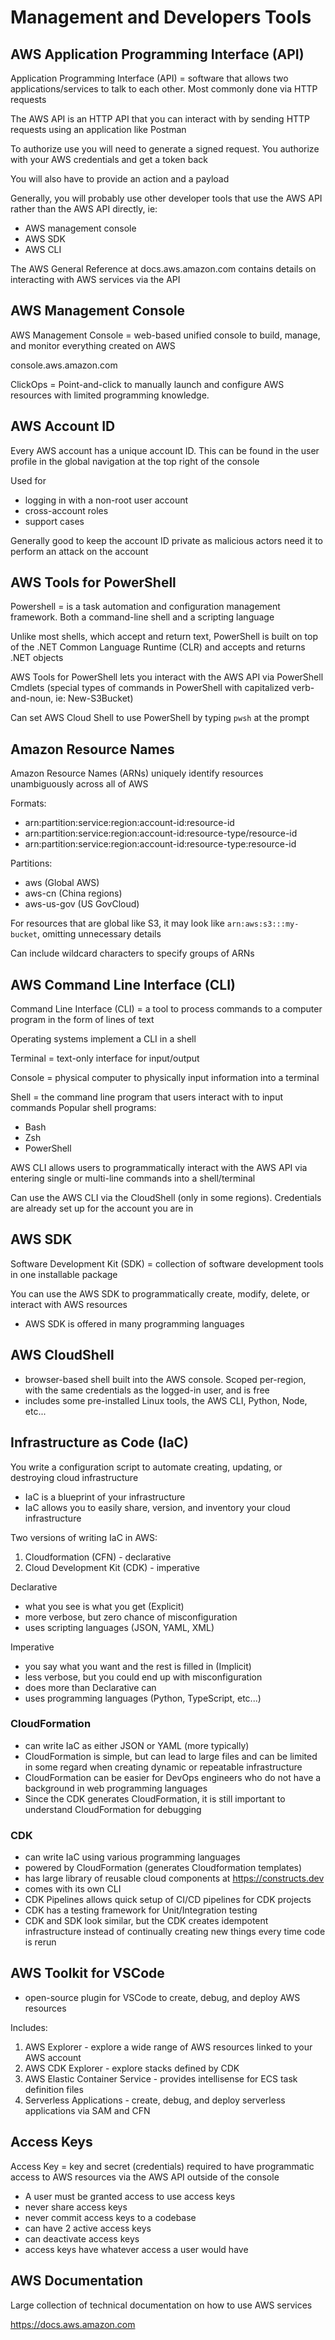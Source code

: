 # Management and Developers Tools

## AWS Application Programming Interface (API)

Application Programming Interface (API) = software that allows two applications/services to talk to each other. Most commonly done via HTTP requests

The AWS API is an HTTP API that you can interact with by sending HTTP requests using an application like Postman

To authorize use you will need to generate a signed request. You authorize with your AWS credentials and get a token back

You will also have to provide an action and a payload

Generally, you will probably use other developer tools that use the AWS API rather than the AWS API directly, ie:

- AWS management console
- AWS SDK
- AWS CLI

The AWS General Reference at docs.aws.amazon.com contains details on interacting with AWS services via the API

## AWS Management Console

AWS Management Console = web-based unified console to build, manage, and monitor everything created on AWS

console.aws.amazon.com

ClickOps = Point-and-click to manually launch and configure AWS resources with limited programming knowledge.

## AWS Account ID

Every AWS account has a unique account ID. This can be found in the user profile in the global navigation at the top right of the console

Used for

- logging in with a non-root user account
- cross-account roles
- support cases

Generally good to keep the account ID private as malicious actors need it to perform an attack on the account

## AWS Tools for PowerShell

Powershell = is a task automation and configuration management framework. Both a command-line shell and a scripting language

Unlike most shells, which accept and return text, PowerShell is built on top of the .NET Common Language Runtime (CLR) and accepts and returns .NET objects

AWS Tools for PowerShell lets you interact with the AWS API via PowerShell Cmdlets (special types of commands in PowerShell with capitalized verb-and-noun, ie: New-S3Bucket)

Can set AWS Cloud Shell to use PowerShell by typing `pwsh` at the prompt

## Amazon Resource Names

Amazon Resource Names (ARNs) uniquely identify resources unambiguously across all of AWS

Formats:

- arn:partition:service:region:account-id:resource-id
- arn:partition:service:region:account-id:resource-type/resource-id
- arn:partition:service:region:account-id:resource-type:resource-id

Partitions:

- aws (Global AWS)
- aws-cn (China regions)
- aws-us-gov (US GovCloud)

For resources that are global like S3, it may look like `arn:aws:s3:::my-bucket`, omitting unnecessary details

Can include wildcard characters to specify groups of ARNs

## AWS Command Line Interface (CLI)

Command Line Interface (CLI) = a tool to process commands to a computer program in the form of lines of text

Operating systems implement a CLI in a shell

Terminal = text-only interface for input/output

Console = physical computer to physically input information into a terminal

Shell = the command line program that users interact with to input commands
Popular shell programs:

- Bash
- Zsh
- PowerShell

AWS CLI allows users to programmatically interact with the AWS API via entering single or multi-line commands into a shell/terminal

Can use the AWS CLI via the CloudShell (only in some regions). Credentials are already set up for the account you are in

## AWS SDK

Software Development Kit (SDK) = collection of software development tools in one installable package

You can use the AWS SDK to programmatically create, modify, delete, or interact with AWS resources

- AWS SDK is offered in many programming languages

## AWS CloudShell

- browser-based shell built into the AWS console. Scoped per-region, with the same credentials as the logged-in user, and is free
- includes some pre-installed Linux tools, the AWS CLI, Python, Node, etc...

## Infrastructure as Code (IaC)

You write a configuration script to automate creating, updating, or destroying cloud infrastructure

- IaC is a blueprint of your infrastructure
- IaC allows you to easily share, version, and inventory your cloud infrastructure

Two versions of writing IaC in AWS:

1. Cloudformation (CFN) - declarative
2. Cloud Development Kit (CDK) - imperative

Declarative

- what you see is what you get (Explicit)
- more verbose, but zero chance of misconfiguration
- uses scripting languages (JSON, YAML, XML)

Imperative

- you say what you want and the rest is filled in (Implicit)
- less verbose, but you could end up with misconfiguration
- does more than Declarative can
- uses programming languages (Python, TypeScript, etc...)

### CloudFormation

- can write IaC as either JSON or YAML (more typically)
- CloudFormation is simple, but can lead to large files and can be limited in some regard when creating dynamic or repeatable infrastructure
- CloudFormation can be easier for DevOps engineers who do not have a background in web programming languages
- Since the CDK generates CloudFormation, it is still important to understand CloudFormation for debugging

### CDK

- can write IaC using various programming languages
- powered by CloudFormation (generates Cloudformation templates)
- has large library of reusable cloud components at https://constructs.dev
- comes with its own CLI
- CDK Pipelines allows quick setup of CI/CD pipelines for CDK projects
- CDK has a testing framework for Unit/Integration testing
- CDK and SDK look similar, but the CDK creates idempotent infrastructure instead of continually creating new things every time code is rerun

## AWS Toolkit for VSCode

- open-source plugin for VSCode to create, debug, and deploy AWS resources

Includes:

1. AWS Explorer - explore a wide range of AWS resources linked to your AWS account
2. AWS CDK Explorer - explore stacks defined by CDK
3. AWS Elastic Container Service - provides intellisense for ECS task definition files
4. Serverless Applications - create, debug, and deploy serverless applications via SAM and CFN

## Access Keys

Access Key = key and secret (credentials) required to have programmatic access to AWS resources via the AWS API outside of the console

- A user must be granted access to use access keys
- never share access keys
- never commit access keys to a codebase
- can have 2 active access keys
- can deactivate access keys
- access keys have whatever access a user would have

## AWS Documentation

Large collection of technical documentation on how to use AWS services

https://docs.aws.amazon.com
